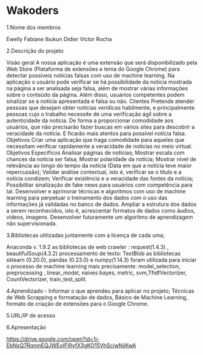 # Wakoders
1.Nome dos membros
  
  Ewelly Fabiane
  Ibukun Didier
  Victor Rocha

2.Descrição do projeto

Visão geral
  A nossa aplicação é uma extensão que será disponibilizado pela Web Store (Plataforma de extensões e tema do Google Chrome) para detectar possíveis notícias falsas com uso de machine learning.  Na aplicação o usuário pode verificar se há possibilidade da notícia mostrada na página a ser analisada seja falsa, além de mostrar várias informações sobre o conteúdo da página. Além disso, usuários competentes podem sinalizar se a notícia apresentada é falsa ou não.
Clientes
  Pretende atender pessoas que desejam obter notícias verídicas habilmente, e principalmente pessoas cujo o trabalho necessite de uma verificação ágil sobre a autenticidade da notícia. De forma a proporcionar comodidade aos usuários, que não precisarão fazer buscas em vários sites para descobrir a veracidade da notícia. E ficarão mais atentos para possível notícia falsa.
Objetivos
  Criar uma aplicação que traga comodidade para aqueles que necessitam verificar rapidamente a veracidade de notícias no meio virtual.
Objetivos Específicos
  Analisar páginas de notícias;
  Mostrar escala com chances da notícia ser falsa;
  Mostrar polaridade da notícia;
  Mostrar nível de relevância ao longo do tempo da notícia (Data em que a notícia teve maior repercussão);
  Validar análise contextual, isto é, verificar se o título e a notícia condizem;
  Verificar existência e a veracidade das fontes da notícia;
  Possibilitar sinalização de fake news para usuários com competência para tal.
  Desenvolver e aprimorar técnicas e algoritmos com uso de machine learning para perpetuar o treinamento dos dados com o uso das informações já validadas no banco de dados.
  Ampliar a estrutura dos dados a serem reconhecidos, isto é, acrescentar formatos de dados como áudios, vídeos, imagens.
  Desenvolver futuramente um algoritmo de aprendizagem não supervisionada.

3.Bibliotecas utilizadas juntamente com a licença de cada uma;

  Anaconda v. 1.9.2
  as bibliotecas de web crawler :  request(1.4.3) , beautifulSoup(4.3.2)
  processamento de texto: TextBlob
  as bibliotecas sklearn (0.20.0), pandas (0.23.0) e numpy(1.14.3) foram utilizada para iniciar o processo de machine learning mais precisamente: model_selection, 
  preprocessing , linear_model, naives bayes, metric, svm,TfidfVectorizer, CountVectorizer, train_test_split.

  
4.Aprendizado - Informar o que aprendeu para aplicar no projeto;
  Técnicas de Web Scrapping e formatação de dados, Básico de Machine Learning, formato de criação de extensões para o Google Chrome.
 
5.URL/IP de acesso

6.Apresentação 
  
  https://drive.google.com/open?id=1j-EbNsQ7RqnmEQJWEoIFl9yfX3gKO15VhSciwNjjKwA
  
